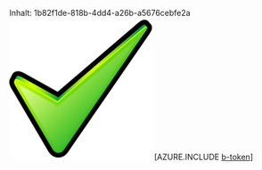 Inhalt: 1b82f1de-818b-4dd4-a26b-a5676cebfe2a![Bild](f28b1921-40f1-4594-8e0c-87dbc40785c0.png)
[AZURE.INCLUDE [b-token](ed0b1bbb-db7f-4397-abd3-8b969d9ddd18.md)]
